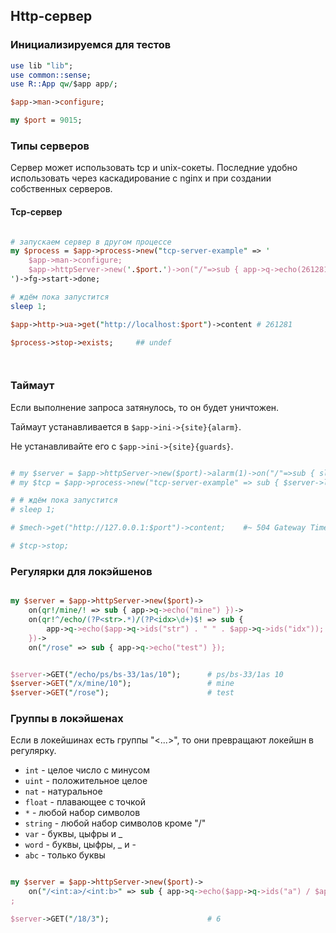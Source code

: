 ## Http-сервер

### Инициализируемся для тестов

```perl
use lib "lib";
use common::sense;
use R::App qw/$app app/;

$app->man->configure;

my $port = 9015;


```

### Типы серверов

Сервер может использовать tcp и unix-сокеты. Последние удобно использовать через каскадирование с nginx и при создании собственных серверов.

#### Tcp-сервер

```perl

# запускаем сервер в другом процессе
my $process = $app->process->new("tcp-server-example" => '
	$app->man->configure;
	$app->httpServer->new('.$port.')->on("/"=>sub { app->q->echo(261281) })->loop;
')->fg->start->done;

# ждём пока запустится
sleep 1;

$app->http->ua->get("http://localhost:$port")->content # 261281

$process->stop->exists;		## undef




```

### Таймаут

Если выполнение запроса затянулось, то он будет уничтожен.

Таймаут устанавливается в `$app->ini->{site}{alarm}`.

Не устанавливайте его с `$app->ini->{site}{guards}`.

```perl

# my $server = $app->httpServer->new($port)->alarm(1)->on("/"=>sub { sleep 10; app->q->echo("тест не прошёл") });
# my $tcp = $app->process->new("tcp-server-example" => sub { $server->loop })->fg->start->done;

# # ждём пока запустится
# sleep 1;

# $mech->get("http://127.0.0.1:$port")->content;	#~ 504 Gateway Timeout

# $tcp->stop;


```

### Регулярки для локэйшенов

```perl

my $server = $app->httpServer->new($port)->
	on(qr!/mine/! => sub { app->q->echo("mine") })->
	on(qr!^/echo/(?P<str>.*)/(?P<idx>\d+)$! => sub {
		app->q->echo($app->q->ids("str") . " " . $app->q->ids("idx"));
	})->
	on("/rose" => sub { app->q->echo("test") });


$server->GET("/echo/ps/bs-33/1as/10");		# ps/bs-33/1as 10
$server->GET("/x/mine/10");					# mine
$server->GET("/rose");						# test


```

### Группы в локэйшенах

Если в локейшинах есть группы "<...>", то они превращают локейшн в регулярку.

* `int` - целое число с минусом
* `uint` - положительное целое
* `nat` - натуральное
* `float` - плавающее с точкой
* `*` - любой набор символов
* `string` - любой набор символов кроме "/"
* `var` - буквы, цыфры и _
* `word` - буквы, цыфры, _ и -
* `abc` - только буквы

```perl

my $server = $app->httpServer->new($port)->
	on("/<int:a>/<int:b>" => sub { app->q->echo($app->q->ids("a") / $app->q->ids("b")) })
;

$server->GET("/18/3");						# 6

